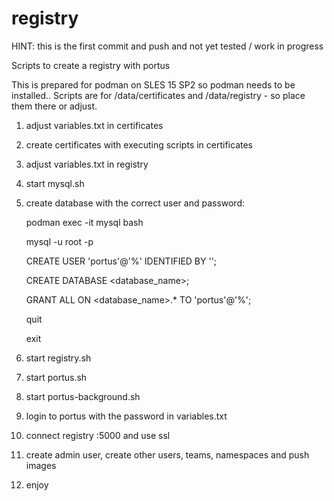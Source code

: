 # registry

HINT: this is the first commit and push and not yet tested / work in progress

Scripts to create a registry with portus

This is prepared for podman on SLES 15 SP2 so podman needs to be installed..
Scripts are for /data/certificates and /data/registry - so place them there or adjust.

1. adjust variables.txt in certificates

2. create certificates with executing scripts in certificates

3. adjust variables.txt in registry

4. start mysql.sh

5. create database with the correct user and password:

	podman exec -it mysql bash

	mysql -u root -p

	CREATE USER 'portus'@'%' IDENTIFIED BY '<password>';

	CREATE DATABASE <database_name>;

	GRANT ALL ON <database_name>.* TO 'portus'@'%';

	quit

	exit

6. start registry.sh

7. start portus.sh

8. start portus-background.sh

9. login to portus with the password in variables.txt

10. connect registry <fqdn>:5000 and use ssl

11. create admin user, create other users, teams, namespaces and push images

12. enjoy
